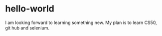 # hello-world
I am looking forward to learning something new. 
My plan is to learn CS50, git hub and selenium.
